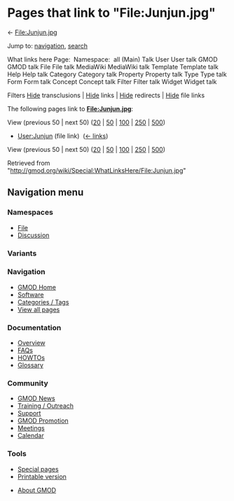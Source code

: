 <div id="mw-page-base" class="noprint">

</div>

<div id="mw-head-base" class="noprint">

</div>

<div id="content" class="mw-body" role="main">

<span id="top"></span>

<div id="mw-js-message" style="display:none;">

</div>



# <span dir="auto">Pages that link to "File:Junjun.jpg"</span>

<div id="bodyContent">

<div id="contentSub">

← [File:Junjun.jpg](/wiki/File:Junjun.jpg "File:Junjun.jpg")

</div>

<div id="jump-to-nav" class="mw-jump">

Jump to: [navigation](#mw-navigation), [search](#p-search)

</div>

<div id="mw-content-text">

What links here Page:  Namespace:  all (Main) Talk User User talk GMOD
GMOD talk File File talk MediaWiki MediaWiki talk Template Template talk
Help Help talk Category Category talk Property Property talk Type Type
talk Form Form talk Concept Concept talk Filter Filter talk Widget
Widget talk

Filters
[Hide](/mediawiki/index.php?title=Special:WhatLinksHere/File:Junjun.jpg&hidetrans=1 "Special:WhatLinksHere/File:Junjun.jpg")
transclusions \|
[Hide](/mediawiki/index.php?title=Special:WhatLinksHere/File:Junjun.jpg&hidelinks=1 "Special:WhatLinksHere/File:Junjun.jpg")
links \|
[Hide](/mediawiki/index.php?title=Special:WhatLinksHere/File:Junjun.jpg&hideredirs=1 "Special:WhatLinksHere/File:Junjun.jpg")
redirects \|
[Hide](/mediawiki/index.php?title=Special:WhatLinksHere/File:Junjun.jpg&hideimages=1 "Special:WhatLinksHere/File:Junjun.jpg")
file links

The following pages link to
**[File:Junjun.jpg](/wiki/File:Junjun.jpg "File:Junjun.jpg")**:

View (previous 50 \| next 50)
([20](/mediawiki/index.php?title=Special:WhatLinksHere/File:Junjun.jpg&limit=20 "Special:WhatLinksHere/File:Junjun.jpg")
\|
[50](/mediawiki/index.php?title=Special:WhatLinksHere/File:Junjun.jpg&limit=50 "Special:WhatLinksHere/File:Junjun.jpg")
\|
[100](/mediawiki/index.php?title=Special:WhatLinksHere/File:Junjun.jpg&limit=100 "Special:WhatLinksHere/File:Junjun.jpg")
\|
[250](/mediawiki/index.php?title=Special:WhatLinksHere/File:Junjun.jpg&limit=250 "Special:WhatLinksHere/File:Junjun.jpg")
\|
[500](/mediawiki/index.php?title=Special:WhatLinksHere/File:Junjun.jpg&limit=500 "Special:WhatLinksHere/File:Junjun.jpg"))

- [User:Junjun](/wiki/User:Junjun "User:Junjun") (file link) ‎
  <span class="mw-whatlinkshere-tools">([←
  links](/mediawiki/index.php?title=Special:WhatLinksHere&target=User%3AJunjun "Special:WhatLinksHere"))</span>

View (previous 50 \| next 50)
([20](/mediawiki/index.php?title=Special:WhatLinksHere/File:Junjun.jpg&limit=20 "Special:WhatLinksHere/File:Junjun.jpg")
\|
[50](/mediawiki/index.php?title=Special:WhatLinksHere/File:Junjun.jpg&limit=50 "Special:WhatLinksHere/File:Junjun.jpg")
\|
[100](/mediawiki/index.php?title=Special:WhatLinksHere/File:Junjun.jpg&limit=100 "Special:WhatLinksHere/File:Junjun.jpg")
\|
[250](/mediawiki/index.php?title=Special:WhatLinksHere/File:Junjun.jpg&limit=250 "Special:WhatLinksHere/File:Junjun.jpg")
\|
[500](/mediawiki/index.php?title=Special:WhatLinksHere/File:Junjun.jpg&limit=500 "Special:WhatLinksHere/File:Junjun.jpg"))

</div>

<div class="printfooter">

Retrieved from
"<http://gmod.org/wiki/Special:WhatLinksHere/File:Junjun.jpg>"

</div>

<div id="catlinks" class="catlinks catlinks-allhidden">

</div>

<div class="visualClear">

</div>

</div>

</div>

<div id="mw-navigation">

## Navigation menu

<div id="mw-head">



<div id="left-navigation">

<div id="p-namespaces" class="vectorTabs" role="navigation"
aria-labelledby="p-namespaces-label">

### Namespaces

- <span id="ca-nstab-image"><a href="/wiki/File:Junjun.jpg" accesskey="c"
  title="View the file page [c]">File</a></span>
- <span id="ca-talk"><a
  href="/mediawiki/index.php?title=File_talk:Junjun.jpg&amp;action=edit&amp;redlink=1"
  accesskey="t"
  title="Discussion about the content page [t]">Discussion</a></span>

</div>

<div id="p-variants" class="vectorMenu emptyPortlet" role="navigation"
aria-labelledby="p-variants-label">

### 

### Variants[](#)

<div class="menu">

</div>

</div>

</div>

<div id="right-navigation">





</div>



</div>

</div>

</div>

<div id="mw-panel">

<div id="p-logo" role="banner">

<a href="/wiki/Main_Page"
style="background-image: url(http://gmod.org/images/GMOD-cogs.png);"
title="Visit the main page"></a>

</div>

<div id="p-Navigation" class="portal" role="navigation"
aria-labelledby="p-Navigation-label">

### Navigation

<div class="body">

- <span id="n-GMOD-Home">[GMOD Home](/wiki/Main_Page)</span>
- <span id="n-Software">[Software](/wiki/GMOD_Components)</span>
- <span id="n-Categories-.2F-Tags">[Categories /
  Tags](/wiki/Categories)</span>
- <span id="n-View-all-pages">[View all
  pages](/wiki/Special:AllPages)</span>

</div>

</div>

<div id="p-Documentation" class="portal" role="navigation"
aria-labelledby="p-Documentation-label">

### Documentation

<div class="body">

- <span id="n-Overview">[Overview](/wiki/Overview)</span>
- <span id="n-FAQs">[FAQs](/wiki/Category:FAQ)</span>
- <span id="n-HOWTOs">[HOWTOs](/wiki/Category:HOWTO)</span>
- <span id="n-Glossary">[Glossary](/wiki/Glossary)</span>

</div>

</div>

<div id="p-Community" class="portal" role="navigation"
aria-labelledby="p-Community-label">

### Community

<div class="body">

- <span id="n-GMOD-News">[GMOD News](/wiki/GMOD_News)</span>
- <span id="n-Training-.2F-Outreach">[Training /
  Outreach](/wiki/Training_and_Outreach)</span>
- <span id="n-Support">[Support](/wiki/Support)</span>
- <span id="n-GMOD-Promotion">[GMOD
  Promotion](/wiki/GMOD_Promotion)</span>
- <span id="n-Meetings">[Meetings](/wiki/Meetings)</span>
- <span id="n-Calendar">[Calendar](/wiki/Calendar)</span>

</div>

</div>

<div id="p-tb" class="portal" role="navigation"
aria-labelledby="p-tb-label">

### Tools

<div class="body">

- <span id="t-specialpages"><a href="/wiki/Special:SpecialPages" accesskey="q"
  title="A list of all special pages [q]">Special pages</a></span>
- <span id="t-print"><a
  href="/mediawiki/index.php?title=Special:WhatLinksHere/File:Junjun.jpg&amp;printable=yes"
  rel="alternate" accesskey="p"
  title="Printable version of this page [p]">Printable version</a></span>

</div>

</div>

</div>

</div>

<div id="footer" role="contentinfo">

- <span id="footer-places-about">[About
  GMOD](/wiki/GMOD:About "GMOD:About")</span>

<!-- -->






</div>
